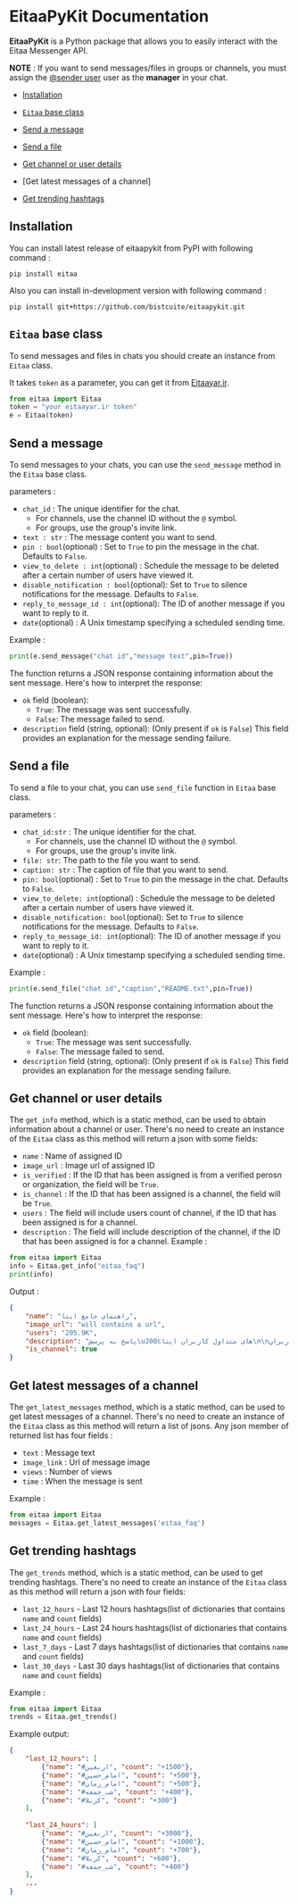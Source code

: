 # EitaaPyKit Documentation
**EitaaPyKit** is a Python package that allows you to easily interact with the Eitaa Messenger API.

**NOTE** : If you want to send messages/files in groups or channels, you must assign the [@sender user](https://eitaa.com/sender) user as the **manager** in your chat.

- [Installation](#installation)
- [`Eitaa` base class](#eitaa-base-class)
- [Send a message](#send-a-message)
- [Send a file](#send-a-file)
- [Get channel or user details](#get-latest-messages-of-a-channel)
- [Get latest messages of a channel]

- [Get trending hashtags](#get-trending-hashtags)

## Installation
You can install latest release of eitaapykit from PyPI with following command :
```
pip install eitaa
```
Also you can install in-development version with following command :
```
pip install git+https://github.com/bistcuite/eitaapykit.git
```

## `Eitaa` base class
To send messages and files in chats you should create an instance from `Eitaa` class.

It takes `token` as a parameter, you can get it from [Eitaayar.ir](https://eitaayar.ir/).

```py
from eitaa import Eitaa
token = "your eitaayar.ir token"
e = Eitaa(token)
```

## Send a message
To send messages to your chats, you can use the `send_message` method in the `Eitaa` base class.

parameters :
- `chat_id` : The unique identifier for the chat.
    - For channels, use the channel ID without the `@` symbol.
    - For groups, use the group's invite link.
- `text : str` : The message content you want to send.
- `pin : bool`(optional) : Set to `True` to pin the message in the chat. Defaults to `False`.
- `view_to_delete : int`(optional) : Schedule the message to be deleted after a certain number of users have viewed it.
- `disable_notification : bool`(optional): Set to `True` to silence notifications for the message. Defaults to `False`.
- `reply_to_message_id : int`(optional): The ID of another message if you want to reply to it.
- `date`(optional) : A Unix timestamp specifying a scheduled sending time.

Example :
```py
print(e.send_message("chat id","message text",pin=True))
```

The function returns a JSON response containing information about the sent message. Here's how to interpret the response:
- `ok` field (boolean):
    - `True`: The message was sent successfully.
    - `False`: The message failed to send.
- `description` field (string, optional): (Only present if `ok` is `False`) This field provides an explanation for the message sending failure.

## Send a file
To send a file to your chat, you can use `send_file` function in `Eitaa` base class.


parameters :
- `chat_id:str` : The unique identifier for the chat.
    - For channels, use the channel ID without the `@` symbol.
    - For groups, use the group's invite link.
- `file: str`: The path to the file you want to send.
- `caption: str` : The caption of file that you want to send.
- `pin: bool`(optional) : Set to `True` to pin the message in the chat. Defaults to `False`.
- `view_to_delete: int`(optional) : Schedule the message to be deleted after a certain number of users have viewed it.
- `disable_notification: bool`(optional): Set to `True` to silence notifications for the message. Defaults to `False`.
- `reply_to_message_id: int`(optional): The ID of another message if you want to reply to it.
- `date`(optional) : A Unix timestamp specifying a scheduled sending time.

Example :
```py
print(e.send_file("chat id","caption","README.txt",pin=True))
```

The function returns a JSON response containing information about the sent message. Here's how to interpret the response:
- `ok` field (boolean):
    - `True`: The message was sent successfully.
    - `False`: The message failed to send.
- `description` field (string, optional): (Only present if `ok` is `False`) This field provides an explanation for the message sending failure.

## Get channel or user details
The `get_info` method, which is a static method, can be used to obtain information about a channel or user. There's no need to create an instance of the `Eitaa` class as this method will return a json with some fields:
- `name` : Name of assigned ID
- `image_url` : Image url of assigned ID
- `is_verified` : If the ID that has been assigned is from a verified perosn or organization, the field will be `True`. 
- `is_channel` : If the ID that has been assigned is a channel, the field will be `True`.
- `users` : The field will include users count of channel, if the ID that has been assigned is for a channel. 
- `description` : The field will include description of the channel, if the ID that has been assigned is for a channel. 
Example :
```py
from eitaa import Eitaa
info = Eitaa.get_info("eitaa_faq")
print(info)
```

Output :
```json
{
    "name": "راهنمای جامع ایتا", 
    "image_url": "will contains a url", 
    "users": "205.9K", 
    "description": "پاسخ به پرسش\u200cهای متداول کاربران ایتا\n\nپشتیبانی کاربران:\n@support\n\nکانال اطلاع\u200cرسانی رسمی:\n@eitaa\n\nوبسایت رسمی برنامه:\nhttps://eitaa.com", "is_verified": true,
    "is_channel": true
}
```

## Get latest messages of a channel
The `get_latest_messages` method, which is a static method, can be used to get latest messages of a channel. There's no need to create an instance of the `Eitaa` class as this method will return a list of jsons.
Any json member of returned list has four fields :
- `text` : Message text
- `image_link` : Url of message image
- `views` : Number of views
- `time` : When the message is sent

Example :
```py
from eitaa import Eitaa
messages = Eitaa.get_latest_messages('eitaa_faq')
```

## Get trending hashtags
The `get_trends` method, which is a static method, can be used to get trending hashtags. There's no need to create an instance of the `Eitaa` class as this method will return a json with four fields:

- `last_12_hours` - Last 12 hours hashtags(list of dictionaries that contains `name` and `count` fields)
- `last_24_hours` - Last 24 hours hashtags(list of dictionaries that contains `name` and `count` fields)
- `last_7_days` - Last 7 days hashtags(list of dictionaries that contains `name` and `count` fields)
- `last_30_days` - Last 30 days hashtags(list of dictionaries that contains `name` and `count` fields)

Example :
```py
from eitaa import Eitaa
trends = Eitaa.get_trends()
```

Example output:
```json
{
    "last_12_hours": [
        {"name": "#اربعین", "count": "+1500"}, 
        {"name": "#امام_حسین", "count": "+500"}, 
        {"name": "#امام_زمان", "count": "+500"}, 
        {"name": "#شب_جمعه", "count": "+400"}, 
        {"name": "#کربلا", "count": "+300"}
    ], 
    
    "last_24_hours": [
        {"name": "#اربعین", "count": "+3000"}, 
        {"name": "#امام_حسین", "count": "+1000"}, 
        {"name": "#امام_زمان", "count": "+700"}, 
        {"name": "#کربلا", "count": "+600"}, 
        {"name": "#شب_جمعه", "count": "+400"}
    ],
    ...
}
```
